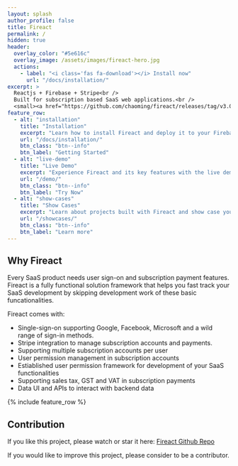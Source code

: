 ```yaml
---
layout: splash
author_profile: false
title: Fireact
permalink: /
hidden: true
header:
  overlay_color: "#5e616c"
  overlay_image: /assets/images/fireact-hero.jpg
  actions:
    - label: "<i class='fas fa-download'></i> Install now"
      url: "/docs/installation/"
excerpt: >
  Reactjs + Firebase + Stripe<br />
  Built for subscription based SaaS web applications.<br />
  <small><a href="https://github.com/chaoming/fireact/releases/tag/v3.0.0">Latest release v2.1.0</a></small>
feature_row:
  - alt: "installation"
    title: "Installation"
    excerpt: "Learn how to install Fireact and deploy it to your Firebase project."
    url: "/docs/installation/"
    btn_class: "btn--info"
    btn_label: "Getting Started"
  - alt: "live-demo"
    title: "Live Demo"
    excerpt: "Experience Fireact and its key features with the live demo."
    url: "/demo/"
    btn_class: "btn--info"
    btn_label: "Try Now"
  - alt: "show-cases"
    title: "Show Cases"
    excerpt: "Learn about projects built with Fireact and show case yours."
    url: "/showcases/"
    btn_class: "btn--info"
    btn_label: "Learn more"      
---
```


## Why Fireact

Every SaaS product needs user sign-on and subscription payment features. Fireact is a fully functional solution framework that helps you fast track your SaaS development by skipping development work of these basic funcationalities.

Fireact comes with:
- Single-sign-on supporting Google, Facebook, Microsoft and a wild range of sign-in methods.
- Stripe integration to manage subscription accounts and payments.
- Supporting multiple subscription accounts per user
- User permission management in subscription accounts
- Estiablished user permission framework for development of your SaaS functionalities
- Supporting sales tax, GST and VAT in subscription payments
- Data UI and APIs to interact with backend data

{% include feature_row %}

## Contribution

If you like this project, please watch or star it here: [Fireact Github Repo](https://github.com/chaoming/fireact)

If you would like to improve this project, please consider to be a contributor.
